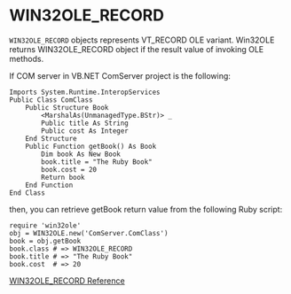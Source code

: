 # WIN32OLE_RECORD

`WIN32OLE_RECORD` objects represents VT_RECORD OLE variant. Win32OLE returns
WIN32OLE_RECORD object if the result value of invoking OLE methods.

If COM server in VB.NET ComServer project is the following:

    Imports System.Runtime.InteropServices
    Public Class ComClass
        Public Structure Book
            <MarshalAs(UnmanagedType.BStr)> _
            Public title As String
            Public cost As Integer
        End Structure
        Public Function getBook() As Book
            Dim book As New Book
            book.title = "The Ruby Book"
            book.cost = 20
            Return book
        End Function
    End Class

then, you can retrieve getBook return value from the following Ruby script:

    require 'win32ole'
    obj = WIN32OLE.new('ComServer.ComClass')
    book = obj.getBook
    book.class # => WIN32OLE_RECORD
    book.title # => "The Ruby Book"
    book.cost  # => 20

[WIN32OLE_RECORD Reference](https://ruby-doc.org/stdlib-2.5.0/libdoc/win32ole/rdoc/WIN32OLE_RECORD.html)
